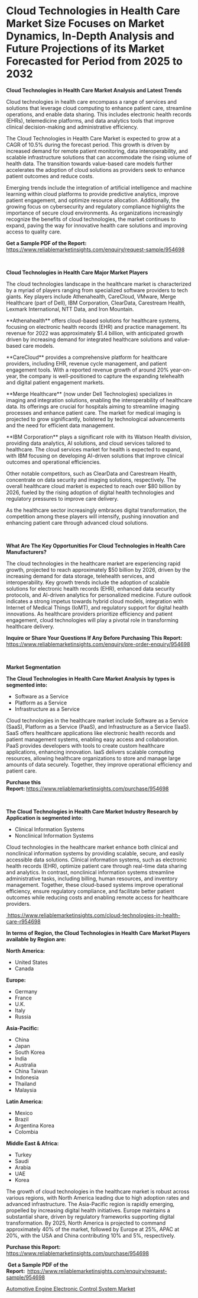 <p><h1>Cloud Technologies in Health Care Market Size Focuses on Market Dynamics, In-Depth Analysis and Future Projections of its Market Forecasted for Period from 2025 to 2032</h1></p><p><strong>Cloud Technologies in Health Care Market Analysis and Latest Trends</strong></p>
<p><p>Cloud technologies in health care encompass a range of services and solutions that leverage cloud computing to enhance patient care, streamline operations, and enable data sharing. This includes electronic health records (EHRs), telemedicine platforms, and data analytics tools that improve clinical decision-making and administrative efficiency.</p><p>The Cloud Technologies in Health Care Market is expected to grow at a CAGR of 10.5% during the forecast period. This growth is driven by increased demand for remote patient monitoring, data interoperability, and scalable infrastructure solutions that can accommodate the rising volume of health data. The transition towards value-based care models further accelerates the adoption of cloud solutions as providers seek to enhance patient outcomes and reduce costs.</p><p>Emerging trends include the integration of artificial intelligence and machine learning within cloud platforms to provide predictive analytics, improve patient engagement, and optimize resource allocation. Additionally, the growing focus on cybersecurity and regulatory compliance highlights the importance of secure cloud environments. As organizations increasingly recognize the benefits of cloud technologies, the market continues to expand, paving the way for innovative health care solutions and improving access to quality care.</p></p>
<p><strong>Get a Sample PDF of the Report:&nbsp;</strong> <a href="https://www.reliablemarketinsights.com/enquiry/request-sample/954698?utm_campaign=2636&utm_medium=2&utm_source=Github&utm_content=ia&utm_term=07032025&utm_id=cloud-technologies-in-health-care">https://www.reliablemarketinsights.com/enquiry/request-sample/954698</a></p>
<p>&nbsp;</p>
<p><strong>Cloud Technologies in Health Care Major Market Players</strong></p>
<p><p>The cloud technologies landscape in the healthcare market is characterized by a myriad of players ranging from specialized software providers to tech giants. Key players include Athenahealth, CareCloud, VMware, Merge Healthcare (part of Dell), IBM Corporation, ClearData, Carestream Health, Lexmark International, NTT Data, and Iron Mountain.</p><p>**Athenahealth** offers cloud-based solutions for healthcare systems, focusing on electronic health records (EHR) and practice management. Its revenue for 2022 was approximately $1.4 billion, with anticipated growth driven by increasing demand for integrated healthcare solutions and value-based care models.</p><p>**CareCloud** provides a comprehensive platform for healthcare providers, including EHR, revenue cycle management, and patient engagement tools. With a reported revenue growth of around 20% year-on-year, the company is well-positioned to capture the expanding telehealth and digital patient engagement markets.</p><p>**Merge Healthcare** (now under Dell Technologies) specializes in imaging and integration solutions, enabling the interoperability of healthcare data. Its offerings are crucial for hospitals aiming to streamline imaging processes and enhance patient care. The market for medical imaging is projected to grow significantly, bolstered by technological advancements and the need for efficient data management.</p><p>**IBM Corporation** plays a significant role with its Watson Health division, providing data analytics, AI solutions, and cloud services tailored to healthcare. The cloud services market for health is expected to expand, with IBM focusing on developing AI-driven solutions that improve clinical outcomes and operational efficiencies.</p><p>Other notable competitors, such as ClearData and Carestream Health, concentrate on data security and imaging solutions, respectively. The overall healthcare cloud market is expected to reach over $80 billion by 2026, fueled by the rising adoption of digital health technologies and regulatory pressures to improve care delivery.</p><p>As the healthcare sector increasingly embraces digital transformation, the competition among these players will intensify, pushing innovation and enhancing patient care through advanced cloud solutions.</p></p>
<p>&nbsp;</p>
<p><strong>What Are The Key Opportunities For Cloud Technologies in Health Care Manufacturers?</strong></p>
<p><p>The cloud technologies in the healthcare market are experiencing rapid growth, projected to reach approximately $50 billion by 2026, driven by the increasing demand for data storage, telehealth services, and interoperability. Key growth trends include the adoption of scalable solutions for electronic health records (EHR), enhanced data security protocols, and AI-driven analytics for personalized medicine. Future outlook indicates a strong impetus towards hybrid cloud models, integration with Internet of Medical Things (IoMT), and regulatory support for digital health innovations. As healthcare providers prioritize efficiency and patient engagement, cloud technologies will play a pivotal role in transforming healthcare delivery.</p></p>
<p><strong>Inquire or Share Your Questions If Any Before Purchasing This Report:</strong> <a href="https://www.reliablemarketinsights.com/enquiry/pre-order-enquiry/954698?utm_campaign=2636&utm_medium=2&utm_source=Github&utm_content=ia&utm_term=07032025&utm_id=cloud-technologies-in-health-care">https://www.reliablemarketinsights.com/enquiry/pre-order-enquiry/954698</a></p>
<p>&nbsp;</p>
<p><strong>Market Segmentation</strong></p>
<p><strong>The Cloud Technologies in Health Care Market Analysis by types is segmented into:</strong></p>
<p><ul><li>Software as a Service</li><li>Platform as a Service</li><li>Infrastructure as a Service</li></ul></p>
<p><p>Cloud technologies in the healthcare market include Software as a Service (SaaS), Platform as a Service (PaaS), and Infrastructure as a Service (IaaS). SaaS offers healthcare applications like electronic health records and patient management systems, enabling easy access and collaboration. PaaS provides developers with tools to create custom healthcare applications, enhancing innovation. IaaS delivers scalable computing resources, allowing healthcare organizations to store and manage large amounts of data securely. Together, they improve operational efficiency and patient care.</p></p>
<p><strong>Purchase this Report:&nbsp;</strong><a href="https://www.reliablemarketinsights.com/purchase/954698?utm_campaign=2636&utm_medium=2&utm_source=Github&utm_content=ia&utm_term=07032025&utm_id=cloud-technologies-in-health-care">https://www.reliablemarketinsights.com/purchase/954698</a></p>
<p>&nbsp;</p>
<p><strong>The Cloud Technologies in Health Care Market Industry Research by Application is segmented into:</strong></p>
<p><ul><li>Clinical Information Systems</li><li>Nonclinical Information Systems</li></ul></p>
<p><p>Cloud technologies in the healthcare market enhance both clinical and nonclinical information systems by providing scalable, secure, and easily accessible data solutions. Clinical information systems, such as electronic health records (EHR), optimize patient care through real-time data sharing and analytics. In contrast, nonclinical information systems streamline administrative tasks, including billing, human resources, and inventory management. Together, these cloud-based systems improve operational efficiency, ensure regulatory compliance, and facilitate better patient outcomes while reducing costs and enabling remote access for healthcare providers.</p></p>
<p><a href="https://www.reliablemarketinsights.com/cloud-technologies-in-health-care-r954698?utm_campaign=2636&utm_medium=2&utm_source=Github&utm_content=ia&utm_term=07032025&utm_id=cloud-technologies-in-health-care">&nbsp;https://www.reliablemarketinsights.com/cloud-technologies-in-health-care-r954698</a></p>
<p><strong>In terms of Region, the Cloud Technologies in Health Care Market Players available by Region are:</strong></p>
<p>
    <p> <strong> North America: </strong>
        <ul>
            <li>United States</li>
            <li>Canada</li>
        </ul>
        </p> 
    <p> <strong> Europe: </strong>
        <ul>
            <li>Germany</li>
            <li>France</li>
            <li>U.K.</li>
            <li>Italy</li>
            <li>Russia</li>
        </ul>
        </p> 
    <p> <strong> Asia-Pacific: </strong>
        <ul>
            <li>China</li>
            <li>Japan</li>
            <li>South Korea</li>
            <li>India</li>
            <li>Australia</li>
            <li>China Taiwan</li>
            <li>Indonesia</li>
            <li>Thailand</li>
            <li>Malaysia</li>
        </ul>
        </p> 
    <p> <strong> Latin America: </strong>
        <ul>
            <li>Mexico</li>
            <li>Brazil</li>
            <li>Argentina Korea</li>
            <li>Colombia</li>
        </ul>
        </p> 
    <p> <strong> Middle East & Africa: </strong>
        <ul>
            <li>Turkey</li>
            <li>Saudi</li>
            <li>Arabia</li>
            <li>UAE</li>
            <li>Korea</li>
        </ul>
    </p>
    </p>
<p><p>The growth of cloud technologies in the healthcare market is robust across various regions, with North America leading due to high adoption rates and advanced infrastructure. The Asia-Pacific region is rapidly emerging, propelled by increasing digital health initiatives. Europe maintains a substantial share, driven by regulatory frameworks supporting digital transformation. By 2025, North America is projected to command approximately 40% of the market, followed by Europe at 25%, APAC at 20%, with the USA and China contributing 10% and 5%, respectively.</p></p>
<p><strong>Purchase this Report: </strong><a href="https://www.reliablemarketinsights.com/purchase/954698?utm_campaign=2636&utm_medium=2&utm_source=Github&utm_content=ia&utm_term=07032025&utm_id=cloud-technologies-in-health-care">https://www.reliablemarketinsights.com/purchase/954698</a></p>
<p>&nbsp;<strong>Get a Sample PDF of the Report:&nbsp;&nbsp;</strong><a href="https://www.reliablemarketinsights.com/enquiry/request-sample/954698?utm_campaign=2636&utm_medium=2&utm_source=Github&utm_content=ia&utm_term=07032025&utm_id=cloud-technologies-in-health-care">https://www.reliablemarketinsights.com/enquiry/request-sample/954698</a></p>
<p><strong></strong></p>
<p><p><a href="https://github.com/AngelaWalsh696/Market-Research-Report-List-1/blob/main/automotive-engine-electronic-control-system-market.md?utm_campaign=2636&utm_medium=2&utm_source=Github&utm_content=ia&utm_term=07032025&utm_id=cloud-technologies-in-health-care">Automotive Engine Electronic Control System Market</a></p></p>